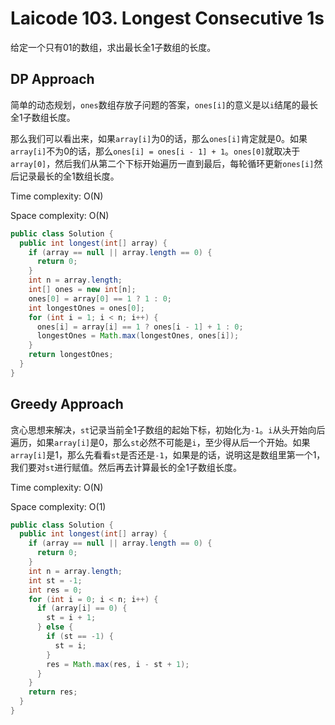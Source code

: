 # Laicode 103. Longest Consecutive 1s

给定一个只有01的数组，求出最长全1子数组的长度。

## DP Approach

简单的动态规划，`ones`数组存放子问题的答案，`ones[i]`的意义是以`i`结尾的最长全1子数组长度。

那么我们可以看出来，如果`array[i]`为0的话，那么`ones[i]`肯定就是0。如果`array[i]`不为0的话，那么`ones[i] = ones[i - 1] + 1`。`ones[0]`就取决于`array[0]`，然后我们从第二个下标开始遍历一直到最后，每轮循环更新`ones[i]`然后记录最长的全1数组长度。

Time complexity: O(N)

Space complexity: O(N)

```java
public class Solution {
  public int longest(int[] array) {
    if (array == null || array.length == 0) {
      return 0;
    }
    int n = array.length;
    int[] ones = new int[n];
    ones[0] = array[0] == 1 ? 1 : 0;
    int longestOnes = ones[0];
    for (int i = 1; i < n; i++) {
      ones[i] = array[i] == 1 ? ones[i - 1] + 1 : 0;
      longestOnes = Math.max(longestOnes, ones[i]);
    }
    return longestOnes;
  }
}
```

## Greedy Approach

贪心思想来解决，`st`记录当前全1子数组的起始下标，初始化为`-1`。`i`从头开始向后遍历，如果`array[i]`是0，那么`st`必然不可能是`i`，至少得从后一个开始。如果`array[i]`是1，那么先看看`st`是否还是`-1`，如果是的话，说明这是数组里第一个1，我们要对`st`进行赋值。然后再去计算最长的全1子数组长度。

Time complexity: O(N)

Space complexity: O(1)

```java
public class Solution {
  public int longest(int[] array) {
    if (array == null || array.length == 0) {
      return 0;
    }
    int n = array.length;
    int st = -1;
    int res = 0;
    for (int i = 0; i < n; i++) {
      if (array[i] == 0) {
        st = i + 1;
      } else {
        if (st == -1) {
          st = i;
        }
        res = Math.max(res, i - st + 1);
      }
    }
    return res;
  }
}
```